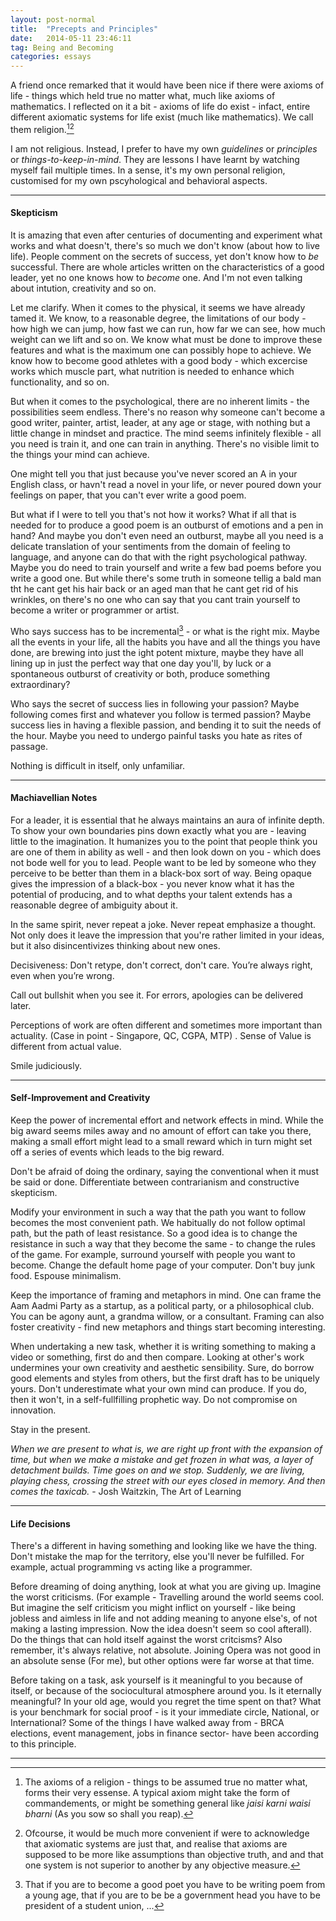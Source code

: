 ```yaml
---
layout: post-normal
title:  "Precepts and Principles"
date:   2014-05-11 23:46:11
tag: Being and Becoming
categories: essays
---
```


A friend once remarked that it would have been nice if there were axioms of life - things which held true no matter what, much like axioms of mathematics. I reflected on it a bit - axioms of life do exist - infact, entire different axiomatic systems for life exist (much like mathematics). We call them religion.[^example][^religions]

I am not religious. Instead, I prefer to have my own *guidelines* or *principles* or *things-to-keep-in-mind*. They are lessons I have learnt by watching myself fail multiple times. In a sense, it's my own personal religion, customised for my own pscyhological and behavioral aspects.

***

#### Skepticism

It is amazing that even after centuries of documenting and experiment what works and what doesn't, there's so much we don't know (about how to live life). People comment on the secrets of success, yet don't know how to *be* successful. There are whole articles written on the characteristics of a good leader, yet no one knows how to *become* one. And I'm not even talking about intution, creativity and so on.

Let me clarify. When it comes to the physical, it seems we have already tamed it. We know, to a reasonable degree, the limitations of our body - how high we can jump, how fast we can run, how far we can see, how much weight can we lift and so on. We know what must be done to improve these features and what is the maximum one can possibly hope to achieve. We know how to become good athletes with a good body - which excercise works which muscle part, what nutrition is needed to enhance which functionality, and so on.

But when it comes to the psychological, there are no inherent limits - the possibilities seem endless. There's no reason why someone can't become a good writer, painter, artist, leader, at any age or stage, with nothing but a little change in mindset and practice. The mind seems infinitely flexible - all you need is train it, and one can train in anything. There's no visible limit to the things your mind can achieve. 

One might tell you that just because you've never scored an A in your English class, or havn't read a novel in your life, or never poured down your feelings on paper, that you can't ever write a good poem. 

But what if I were to tell you that's not how it works? What if all that is needed for to produce a good poem is an outburst of emotions and a pen in hand? And maybe you don't even need an outburst, maybe all you need is a delicate translation of your sentiments from the domain of feeling to language, and anyone can do that with the right psychological pathway.
Maybe you do need to train yourself and write a few bad poems before you write a good one. But while there's some truth in someone tellig a bald man tht he cant get his hair back or an aged man that he cant get rid of his wrinkles, on there's no one who can say that you cant train yourself to become a writer or programmer or artist.

Who says success has to be incremental[^eg] - or what is the right mix. Maybe all the events in your life, all the habits you have and all the things you have done,  are brewing into just the ight potent mixture, maybe they have all lining up in just the perfect way that one day you'll, by luck or a spontaneous outburst of creativity or both, produce something extraordinary? 

Who says the secret of success lies in following your passion? Maybe following comes first and whatever you follow is termed passion? Maybe success lies in having a flexible passion, and bending it to suit the needs of the hour. Maybe you need to undergo painful tasks you hate as rites of passage.

Nothing is difficult in itself, only unfamiliar. 


***

#### Machiavellian Notes

 For a leader, it is essential that he always maintains an aura of infinite depth. To show your own boundaries pins down exactly what you are - leaving little to the imagination. It humanizes you to the point that people think you are one of them in ability as well - and then look down on you - which does not bode well for you to lead. People want to be led by someone who they perceive to be better than them in a black-box sort of way. Being opaque gives the impression of a black-box - you never know what it has the potential of producing, and to what depths your talent extends has a reasonable degree of ambiguity about it. 

 In the same spirit, never repeat a joke. Never repeat emphasize a thought. Not only does it leave the impression that you're rather limited in your ideas, but it also disincentivizes thinking about new ones.

Decisiveness: Don't retype, don't correct, don't care. You’re always right, even when you’re wrong.

Call out bullshit when you see it. For errors, apologies can be delivered later.

Perceptions of work are often different and sometimes more important than actuality. (Case in point - Singapore, QC, CGPA, MTP) . Sense of Value is different from actual value.

Smile judiciously. 

***

#### Self-Improvement and Creativity

 Keep the power of incremental effort and network effects in mind. While the big award seems miles away and no amount of effort can take you there, making a small effort might lead to a small reward which in turn might set off a series of events which leads to the big reward. 

 Don't be afraid of doing the ordinary, saying the conventional when it must be said or done. Differentiate between contrarianism and constructive skepticism. 

 Modify your environment in such a way that the path you want to follow becomes the most convenient path. We habitually do not follow optimal path, but the path of least resistance. So a good idea is to change the resistance in such a way that they become the same - to change the rules of the game. For example, surround yourself with people you want to become. Change the default home page of your computer. Don't buy junk food. Espouse minimalism.

 Keep the importance of framing and metaphors in mind. One can frame the Aam Aadmi Party as a startup, as a political party, or a philosophical club. You can be agony aunt, a grandma willow, or a consultant. Framing can also foster creativity - find new metaphors and things start becoming interesting.


When undertaking a new task, whether it is writing something to making a video or something, first do and then compare. Looking at other's work undermines your own creativity and aesthetic sensibility. Sure, do borrow good elements and styles from others, but the first draft has to be uniquely yours. Don't underestimate what your own mind can produce. If you do, then it won't, in a self-fullfilling prophetic way. Do not compromise on innovation.

Stay in the present. 

*When we are present to what is, we are right up front with the expansion of time, but when we make a mistake and get frozen in what was, a layer of detachment builds. Time goes on and we stop. Suddenly, we are living, playing chess, crossing the street with our eyes closed in memory. And then comes the taxicab.* - Josh Waitzkin, The Art of Learning


***

#### Life Decisions

There's a different in having something and looking like we have the thing. Don't mistake the map for the territory, else you'll never be fulfilled. For example, actual programming vs acting like a programmer. 

Before dreaming of doing anything, look at what you are giving up. Imagine the worst criticisms. (For example - Travelling around the world seems cool. But imagine the self criticism you might inflict on yourself - like being jobless and aimless in life and not adding meaning to anyone else's, of not making a lasting impression. Now the idea doesn't seem so cool afterall). Do the things that can hold itself against the worst critcisms? Also remember, it's always relative, not absolute. Joining Opera was not good in an absolute sense (For me), but other options were far worse at that time. 

Before taking on a task, ask yourself is it meaningful to you because of itself, or because of the sociocultural atmosphere around you. Is it eternally meaningful? In your old age, would you regret the time spent on that? What is your benchmark for social proof - is it your immediate circle, National, or International? Some of the things I have walked away from - BRCA elections, event management, jobs in finance sector- have been according to this principle. 

***


[^eg]: That if you are to become a good poet you have to be writing poem from a young age, that if you are to be be a government head you have to be president of a student union, ...



[^example]: The axioms of a religion - things to be assumed true no matter what, forms their very essense. A typical axiom might take the form of commandements, or might be something general like *jaisi karni waisi bharni* (As you sow so shall you reap).

[^religions]: Ofcourse, it would be much more convenient if were to acknowledge that axiomatic systems are just that, and realise that axioms are supposed to be more like assumptions than objective truth, and and that one system is not superior to another by any objective measure.



